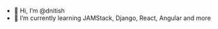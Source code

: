 - 👋 Hi, I’m @dnitish
- 🌱 I’m currently learning JAMStack, Django, React, Angular and more

<!---
dnitish/dnitish is a ✨ special ✨ repository because its `README.md` (this file) appears on your GitHub profile.
You can click the Preview link to take a look at your changes.
--->
